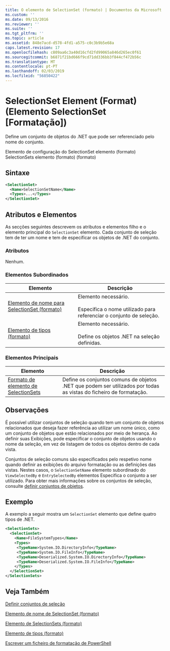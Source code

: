 ```yaml
---
title: O elemento de SelectionSet (formato) | Documentos da Microsoft
ms.custom: ''
ms.date: 09/13/2016
ms.reviewer: ''
ms.suite: ''
ms.tgt_pltfrm: ''
ms.topic: article
ms.assetid: 848e7acd-d578-4fd1-a575-c0c3b9b5e68a
caps.latest.revision: 17
ms.openlocfilehash: c809aa6c3a40d16cfd2fd99065a846d265ec0f61
ms.sourcegitcommit: b6871f21bd666f9cd71dd336bb3f844cf472b56c
ms.translationtype: MT
ms.contentlocale: pt-PT
ms.lasthandoff: 02/03/2019
ms.locfileid: "56850422"
---
```

# <a name="selectionset-element-format"></a>SelectionSet Element (Format) (Elemento SelectionSet [Formatação])

Define um conjunto de objetos do .NET que pode ser referenciado pelo nome do conjunto.

Elemento de configuração do SelectionSet elemento (formato) SelectionSets elemento (formato) (formato)

## <a name="syntax"></a>Sintaxe

```xml
<SelectionSet>
  <Name>SelectionSetName</Name>
  <Types>...</Types>
</SelectionSet>
```

## <a name="attributes-and-elements"></a>Atributos e Elementos

As secções seguintes descrevem os atributos e elementos filho e o elemento principal do `SelectionSet` elemento. Cada conjunto de seleção tem de ter um nome e tem de especificar os objetos de .NET do conjunto.

### <a name="attributes"></a>Atributos

Nenhum.

### <a name="child-elements"></a>Elementos Subordinados

|Elemento|Descrição|
|-------------|-----------------|
|[Elemento de nome para SelectionSet (formato)](./name-element-for-selectionset-format.md)|Elemento necessário.<br /><br /> Especifica o nome utilizado para referenciar o conjunto de seleção.|
|[Elemento de tipos (formato)](./types-element-for-selectionset-format.md)|Elemento necessário.<br /><br /> Define os objetos .NET na seleção definidas.|

### <a name="parent-elements"></a>Elementos Principais

|Elemento|Descrição|
|-------------|-----------------|
|[Formato de elemento de SelectionSets](./selectionsets-element-format.md)|Define os conjuntos comuns de objetos .NET que podem ser utilizados por todas as vistas do ficheiro de formatação.|

## <a name="remarks"></a>Observações

É possível utilizar conjuntos de seleção quando tem um conjunto de objetos relacionados que deseja fazer referência ao utilizar um nome único, como um conjunto de objetos que estão relacionados por meio de herança. Ao definir suas Exibições, pode especificar o conjunto de objetos usando o nome da seleção, em vez de listagem de todos os objetos dentro de cada vista.

Conjuntos de seleção comuns são especificados pelo respetivo nome quando definir as exibições do arquivo formatação ou as definições das vistas. Nestes casos, o `SelectionSetName` elemento subordinado do `ViewSelectedBy` e `EntrySelectedBy` elementos Especifica o conjunto a ser utilizado. Para obter mais informações sobre os conjuntos de seleção, consulte [definir conjuntos de objetos](./defining-selection-sets.md).

## <a name="example"></a>Exemplo

A exemplo a seguir mostra um `SelectionSet` elemento que define quatro tipos de .NET.

```xml
<SelectionSets>
  <SelectionSet>
    <Name>FileSystemTypes</Name>
    <Types>
     <TypeName>System.IO.DirectoryInfo</TypeName>
     <TypeName>System.IO.FileInfo</TypeName>
     <TypeName>Deserialized.System.IO.DirectoryInfo</TypeName>
     <TypeName>Deserialized.System.IO.FileInfo</TypeName>
    </Types>
  </SelectionSet>
</SelectionSets>
```

## <a name="see-also"></a>Veja Também

[Definir conjuntos de seleção](./defining-selection-sets.md)

[Elemento de nome de SelectionSet (formato)](./name-element-for-selectionset-format.md)

[Elemento de SelectionSets (formato)](./selectionsets-element-format.md)

[Elemento de tipos (formato)](./types-element-for-selectionset-format.md)

[Escrever um ficheiro de formatação de PowerShell](./writing-a-powershell-formatting-file.md)
